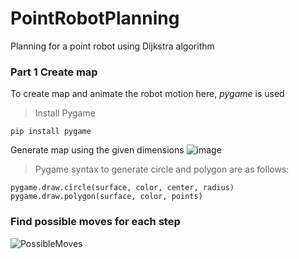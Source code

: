 # PointRobotPlanning
Planning for a point robot using Dijkstra algorithm

### Part 1 Create map
To create map and animate the robot motion here, *pygame* is used
> Install Pygame
```
pip install pygame
```
Generate map using the given dimensions
![image](https://user-images.githubusercontent.com/13993518/155918318-09e236c7-3c42-4aff-9fb0-e4e98eec9dd2.png)

> Pygame syntax to generate circle and polygon are as follows:
~~~~
pygame.draw.circle(surface, color, center, radius) 
pygame.draw.polygon(surface, color, points)
~~~~

### Find possible moves for each step
![PossibleMoves](https://user-images.githubusercontent.com/13993518/156101896-ff6c9c3d-aa50-43a5-a714-ca455f7346bc.png)

